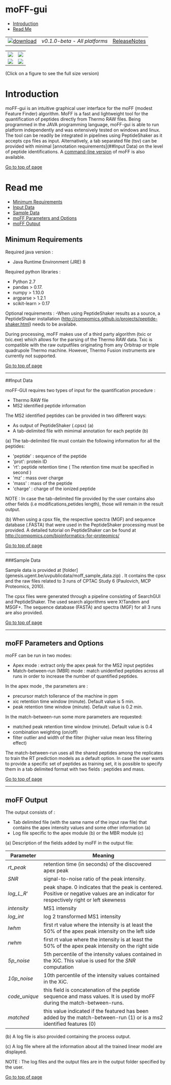 # moFF-gui #

* [Introduction](#introduction)
* [Read Me](#read-me)




|   |   |   |
| :-------------------------: | :---------------: | :--: |
| [![download](https://github.com/compomics/moff-gui/wiki/images/button_3.png)](https://github.com/compomics/moff-gui/releases/download/0.1.0-beta/moff-gui-0.1.0-beta4.zip) | *v0.1.0-beta - All platforms* | [ReleaseNotes](https://github.com/compomics/moff-gui/releases/tag/0.1.0-beta) |


|   |   |
| :----------------------------------: | :-----------------------------------: | 
| [![](https://github.com/compomics/moff-gui/wiki/images/1_snap_small.png)](https://github.com/compomics/moff-gui/wiki/images/1_snap.PNG) |  [![](https://github.com/compomics/moff-gui/wiki/images/2_snap_small.png)](https://github.com/compomics/moff-gui/wiki/images/2_snap.PNG) |
| [![](https://github.com/compomics/moff-gui/wiki/images/3_snap_small.png)](https://github.com/compomics/moff-gui/wiki/images/3_snap.PNG) |  [![](https://github.com/compomics/moff-gui/wiki/images/4_snap_small.png)](https://github.com/compomics/moff-gui/wiki/images/4_snap.PNG) |

(Click on a figure to see the full size version)





# Introduction #
moFF-gui is an intuitive graphical user interface for the moFF (modest Feature Finder) algorithm. MoFF is a fast and lightweight tool for the quantification of peptides directly from Thermo RAW files. Being programmed in the JAVA programming language, moFF-gui is able to run platform independently and was extensively tested on windows and linux. The tool can be readily be integrated in pipelines using PeptideShaker as it accepts cps files as input. Alternatively, a tab separated file (tsv) can be provided with minimal [annotation requirements](##Input Data) on the level of peptide identifications. A [command-line version](https://github.com/compomics/moFF) of moFF is also available.

[Go to top of page](#moff-gui)



# Read me #
  * [Minimum Requirements](#minimum-requirements)
  * [Input Data](#input-data)
  * [Sample Data](#sample-data)
  * [moFF Parameters and Options](#moff-parameters-and-options)
  * [moFF Output](#moff-output)


## Minimum Requirements ##

Required java version :
- Java Runtime Environment (JRE) 8

Required python libraries :
- Python 2.7
- pandas  > 0.17.
- numpy > 1.10.0
- argparse > 1.2.1 
- scikit-learn > 0.17

Optional requirements :
-When using PeptideShaker results as a source, a PeptideShaker installation (<http://compomics.github.io/projects/peptide-shaker.html>) needs to be availabe.
 

During processing, moFF makes use of a third party algorithm (txic or txic.exe) which allows for the parsing of the Thermo RAW data. 
Txic is compatible with the raw outputfiles originating from any Orbitrap or triple quadrupole Thermo machine. However, Thermo Fusion instruments are currently not supported.

[Go to top of page](#moff-gui)

--- 
##Input Data

moFF-GUI requires two types of input for the quantification procedure :
 - Thermo RAW file 
 - MS2 identified peptide information

The MS2 identified peptides can be provided in two different ways:
- As output of PeptideShaker (.cpsx) (a)
- A tab-delimited file with mimimal annotation for each peptide (b)

(a) The tab-delimited file must contain the following information for all the peptides:
  - 'peptide' : sequence of the peptide
  - 'prot': protein ID 
  - 'rt': peptide retention time  ( The retention time must be specified in second )
  - 'mz' : mass over charge
  - 'mass' : mass of the peptide
  - 'charge' : charge of the ionized peptide
 
NOTE : In case the tab-delimited file provided by the user contains also other fields (i.e modifications,petides length), those will remain in the result output.

(b) When using a cpsx file, the respective spectra (MGF) and sequence database (.FASTA) that were used in the PeptideShaker processing must be provided. A detailed tutorial on PeptideShaker can be found at <http://compomics.com/bioinformatics-for-proteomics/>

[Go to top of page](#moff-gui)

---
###Sample Data

Sample data is provided at [folder] (genesis.ugent.be/uvpublicdata/moff_sample_data.zip) . It contains the cpsx and the raw files related to 3 runs of CPTAC Study 6 (Paulovich, MCP Proteomics, 2010). 

The cpsx files were generated through a pipeline consisting of SearchGUI and PeptideShaker. The used search algorithms were X!Tandem and MSGF+. The sequence database (FASTA) and spectra (MGF) for all 3 runs are also provided.


[Go to top of page](#moff-gui)

---
## moFF Parameters and Options 

moFF  can be run in two modes:
- Apex mode : extract only the apex peak for the MS2 input peptides
- Match-between-run (MBR) mode : match unidenfied peptides across all runs in order to increase the number of quantified peptides.

In the apex mode , the parameters are :
 - precursor match tollerance of the machine in ppm
 - xic retention time window (minute). Default value is 5 min.
 - peak retention time window (minute). Default value is 0.2 min.

In the match-between-run some more parameters are requested:
 - 	matched peak retention time window (minute). Default value is 0.4 
 -  combination weighting (on/off)
 - 	filter outlier and width of the filter (higher value mean less filtering effect)

The match-between-run uses all the shared peptides among the replicates to train the RT prediction models as a default option. In case the user wants to provide a specific set of peptides as training set, it is possible to specify them in a tab delimited format with two fields : peptides and mass.


[Go to top of page](#moff-gui)

---
## moFF Output

The output consists of : 

- Tab delimited file (with the same name of the input raw file) that contains the apex intensity values and some other information (a)
- Log file specific to the apex module (b) or the MBR module (c)

(a) Description of the fields added by moFF in the output file:

Parameter | Meaning
--- | -------------- | 
*rt_peak* | retention time (in seconds) of the discovered apex peak
*SNR*     | signal-to-noise  ratio of the peak intensity.
*log_L_R*'| peak shape. 0 indicates that the peak is centered. Positive or negative values are an indicator for respectively right or left skewness 
*intensity* |  MS1 intensity
*log_int* | log 2 transformed MS1 intensity 
*lwhm* | first rt value where the intensity is at least the 50% of the apex peak intensity on the left side
*rwhm* | first rt value where the intensity is at least the 50% of the apex peak intensity on the right side
*5p_noise* | 5th percentile of the intensity values contained in the XiC. This value is used for the *SNR* computation
*10p_noise* |  10th percentile of the intensity values contained in the XiC.
*code_unique* | this field is concatenation of the peptide sequence and mass values. It is used by moFF during the match-between-runs.
*matched* | this value indicated if the featured has been added by the match-between-run (1) or is a ms2 identified features (0) 

(b) A log file is also provided containing the process output. 

(c) A log file where all the information about all the trained linear model are displayed.

NOTE : The log files and the output files are in the output folder specified by the user. 

[Go to top of page](#moff-gui)
